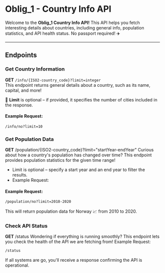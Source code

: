 #  Oblig_1 - Country Info API  

Welcome to the **Oblig_1 Country Info API!** This API helps you fetch interesting details about countries, including general info, population statistics, and API health status. No passport required! ✈️  

---

##  Endpoints  

###  Get Country Information  
**GET** `/info/{ISO2-country_code}?limit=integer`  
This endpoint returns general details about a country, such as its name, capital, and more!  

🔹 **Limit** is optional – if provided, it specifies the number of cities included in the response.  

####  Example Request:  
```bash
/info/no?limit=10
```

### Get Population Data

**GET** /population/{ISO2-country_code}?limit="startYear-endYear"
Curious about how a country's population has changed over time? This endpoint provides population statistics for the given time range!

- Limit is optional – specify a start year and an end year to filter the results.
- Example Request:

####  Example Request: 
```bash
/population/no?limit=2010-2020
```
This will return population data for Norway 📈 from 2010 to 2020.


### Check API Status

**GET** /status
Wondering if everything is running smoothly? This endpoint lets you check the health of the API we are fetching from!
Example Request:

```bash
/status
```
If all systems are go, you'll receive a response confirming the API is operational.



